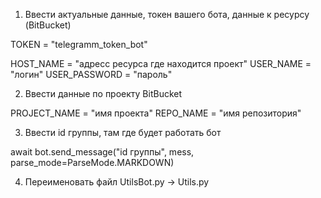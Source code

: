 
1) Ввести актуальные данные, токен вашего бота, данные к ресурсу (BitBucket)

TOKEN = "telegramm_token_bot"

HOST_NAME = "адресс ресурса где находится проект"
USER_NAME = "логин"
USER_PASSWORD = "пароль"

2) Ввести данные по проекту BitBucket

PROJECT_NAME = "имя проекта"
REPO_NAME = "имя репозитория"

3) Ввести id группы, там где будет работать бот

await bot.send_message("id группы", mess, parse_mode=ParseMode.MARKDOWN)

4) Переименовать файл UtilsBot.py -> Utils.py
